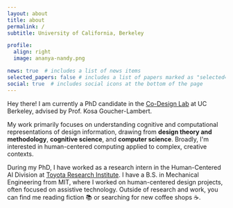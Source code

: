 ```yaml
---
layout: about
title: about
permalink: /
subtitle: University of California, Berkeley

profile:
  align: right
  image: ananya-nandy.png

news: true  # includes a list of news items
selected_papers: false # includes a list of papers marked as "selected={true}"
social: true  # includes social icons at the bottom of the page
---
```


Hey there! I am currently a PhD candidate in the [Co-Design Lab](https://codesign.berkeley.edu/) at UC Berkeley, advised by Prof. Kosa Goucher-Lambert. 

My work primarily focuses on understanding cognitive and computational representations of design information, drawing from **design theory and methodology**, **cognitive science**, and **computer science**. Broadly, I'm interested in human-centered computing applied to complex, creative contexts. 

During my PhD, I have worked as a research intern in the Human-Centered AI Division at [Toyota Research Institute](https://www.tri.global/our-work/human-centered-ai). I have a B.S. in Mechanical Engineering from MIT, where I worked on human-centered design projects, often focused on assistive technology. Outside of research and work, you can find me reading fiction :books: or searching for new coffee shops :coffee:.
